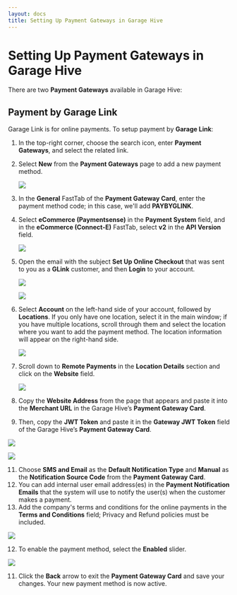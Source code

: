 ```yaml
---
layout: docs
title: Setting Up Payment Gateways in Garage Hive
---
```


# Setting Up Payment Gateways in Garage Hive
There are two **Payment Gateways** available in Garage Hive:

## Payment by Garage Link
Garage Link is for online payments. To setup payment by **Garage Link**:
1. In the top-right corner, choose the search icon, enter **Payment Gateways**, and select the related link.
2. Select **New** from the **Payment Gateways** page to add a new payment method.

   ![](media/garagehive-payment-gateways1.gif)

3. In the **General** FastTab of the **Payment Gateway Card**, enter the payment method code; in this case, we'll add **PAYBYGLINK**. 
4. Select **eCommerce (Paymentsense)** in the **Payment System** field, and in the **eCommerce (Connect-E)** FastTab, select **v2** in the **API Version** field.
   
   ![](media/garagehive-payment-gateways2.gif)

5. Open the email with the subject **Set Up Online Checkout** that was sent to you as a **GLink** customer, and then **Login** to your account. 

   ![](media/garagehive-payment-gateways3.png)

   ![](media/garagehive-payment-gateways4.png)

6. Select **Account** on the left-hand side of your account, followed by **Locations**. If you only have one location, select it in the main window; if you have multiple locations, scroll through them and select the location where you want to add the payment method. The location information will appear on the right-hand side.

   ![](media/garagehive-payment-gateways5.png)

7. Scroll down to **Remote Payments** in the **Location Details** section and click on the **Website** field.

   ![](media/garagehive-payment-gateways6.png)

8. Copy the **Website Address** from the page that appears and paste it into the **Merchant URL** in the Garage Hive’s **Payment Gateway Card**.
9.  Then, copy the **JWT Token** and paste it in the **Gateway JWT Token** field of the Garage Hive’s **Payment Gateway Card**.

   ![](media/garagehive-payment-gateways7.png)

   ![](media/garagehive-payment-gateways8.png)

11. Choose **SMS and Email** as the **Default Notification Type** and **Manual** as the **Notification Source Code** from the **Payment Gateway Card**.
12. You can add internal user email address(es) in the **Payment Notification Emails** that the system will use to notify the user(s) when the customer makes a payment.
13. Add the company's terms and conditions for the online payments in the **Terms and Conditions** field; Privacy and Refund policies must be included.

   ![](media/garagehive-payment-gateways9.png)

12. To enable the payment method, select the **Enabled** slider. 

   ![](media/garagehive-payment-gateways10.gif)

11. Click the **Back** arrow to exit the **Payment Gateway Card** and save your changes. Your new payment method is now active.
